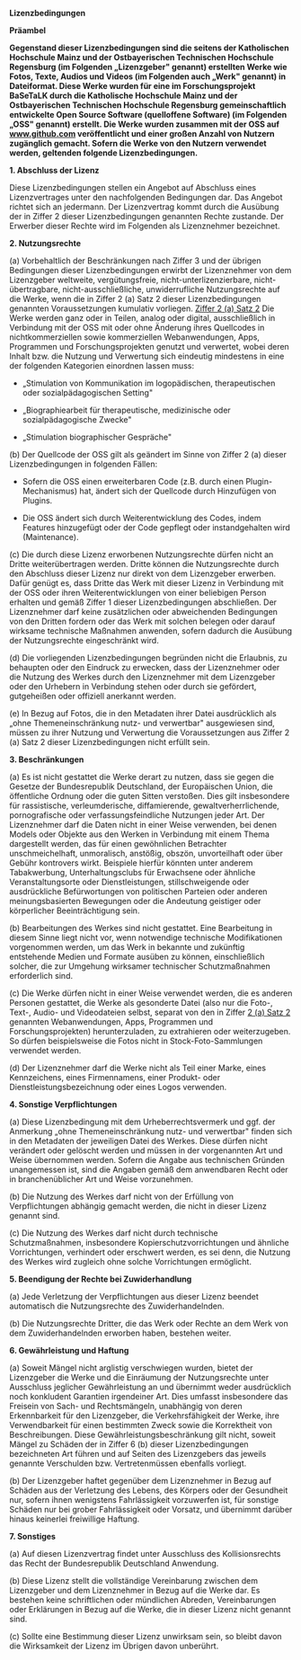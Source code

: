 **Lizenzbedingungen**

**Präambel**

**Gegenstand dieser Lizenzbedingungen sind die seitens der Katholischen Hochschule Mainz und der
Ostbayerischen Technischen Hochschule Regensburg
(im Folgenden „Lizenzgeber" genannt) erstellten Werke wie Fotos, Texte,
Audios und Videos (im Folgenden auch „Werk" genannt) in Dateiformat.
Diese Werke wurden für eine im Forschungsprojekt BaSeTaLK durch die
Katholische Hochschule Mainz und der Ostbayerischen Technischen
Hochschule Regensburg gemeinschaftlich entwickelte Open Source Software
(quelloffene Software) (im Folgenden „OSS" genannt) erstellt. Die Werke
wurden zusammen mit der OSS auf www.github.com veröffentlicht und
einer großen Anzahl von Nutzern zugänglich gemacht. Sofern die Werke von
den Nutzern verwendet werden, geltenden folgende Lizenzbedingungen.**

**1. Abschluss der Lizenz**

Diese Lizenzbedingungen stellen ein Angebot auf Abschluss eines
Lizenzvertrages unter den nachfolgenden Bedingungen dar. Das Angebot
richtet sich an jedermann. Der Lizenzvertrag kommt durch die Ausübung
der in Ziffer 2 dieser Lizenzbedingungen genannten Rechte zustande. Der
Erwerber dieser Rechte wird im Folgenden als Lizenznehmer bezeichnet.

**2. Nutzungsrechte**

\(a\) Vorbehaltlich der Beschränkungen nach Ziffer 3 und der übrigen
Bedingungen dieser Lizenzbedingungen erwirbt der Lizenznehmer von dem
Lizenzgeber weltweite, vergütungsfreie, nicht-unterlizenzierbare,
nicht-übertragbare, nicht-ausschließliche, unwiderrufliche
Nutzungsrechte auf die Werke, wenn die in Ziffer 2 (a) Satz 2 dieser
Lizenzbedingungen genannten Voraussetzungen kumulativ vorliegen. <u>Ziffer
2 (a) Satz 2</u> Die Werke werden ganz oder in Teilen, analog
oder digital, ausschließlich in Verbindung mit der OSS mit oder ohne
Änderung ihres Quellcodes in nichtkommerziellen sowie kommerziellen
Webanwendungen, Apps, Programmen und Forschungsprojekten genutzt und
verwertet, wobei deren Inhalt bzw. die Nutzung und Verwertung sich
eindeutig mindestens in eine der folgenden Kategorien einordnen lassen
muss:

- „Stimulation von Kommunikation im logopädischen, therapeutischen
  oder sozialpädagogischen Setting"

- „Biographiearbeit für therapeutische, medizinische oder
  sozialpädagogische Zwecke"

- „Stimulation biographischer Gespräche"

\(b\) Der Quellcode der OSS gilt als geändert im Sinne von Ziffer 2 (a)
dieser Lizenzbedingungen in folgenden Fällen:

- Sofern die OSS einen erweiterbaren Code (z.B. durch einen
  Plugin-Mechanismus) hat, ändert sich der Quellcode durch Hinzufügen
  von Plugins.

- Die OSS ändert sich durch Weiterentwicklung des Codes, indem
  Features hinzugefügt oder der Code gepflegt oder instandgehalten
  wird (Maintenance).

\(c\) Die durch diese Lizenz erworbenen Nutzungsrechte dürfen nicht an
Dritte weiterübertragen werden. Dritte können die Nutzungsrechte durch
den Abschluss dieser Lizenz nur direkt von dem Lizenzgeber erwerben.
Dafür genügt es, dass Dritte das Werk mit dieser Lizenz in Verbindung
mit der OSS oder ihren Weiterentwicklungen von einer beliebigen Person
erhalten und gemäß Ziffer 1 dieser Lizenzbedingungen abschließen. Der
Lizenznehmer darf keine zusätzlichen oder abweichenden Bedingungen von
den Dritten fordern oder das Werk mit solchen belegen oder darauf
wirksame technische Maßnahmen anwenden, sofern dadurch die Ausübung der
Nutzungsrechte eingeschränkt wird.

\(d\) Die vorliegenden Lizenzbedingungen begründen nicht die Erlaubnis,
zu behaupten oder den Eindruck zu erwecken, dass der Lizenznehmer oder
die Nutzung des Werkes durch den Lizenznehmer mit dem Lizenzgeber oder
den Urhebern in Verbindung stehen oder durch sie gefördert, gutgeheißen
oder offiziell anerkannt werden.

\(e\) In Bezug auf Fotos, die in den Metadaten ihrer Datei ausdrücklich
als „ohne Themeneinschränkung nutz- und verwertbar" ausgewiesen sind,
müssen zu ihrer Nutzung und Verwertung die Voraussetzungen aus Ziffer 2
(a) Satz 2 dieser Lizenzbedingungen nicht erfüllt sein.

**3. Beschränkungen**

\(a\) Es ist nicht gestattet die Werke derart zu nutzen, dass sie gegen
die Gesetze der Bundesrepublik Deutschland, der Europäischen Union, die
öffentliche Ordnung oder die guten Sitten verstoßen. Dies gilt
insbesondere für rassistische, verleumderische, diffamierende,
gewaltverherrlichende, pornografische oder verfassungsfeindliche
Nutzungen jeder Art. Der Lizenznehmer darf die Daten nicht in einer
Weise verwenden, bei denen Models oder Objekte aus den Werken in
Verbindung mit einem Thema dargestellt werden, das für einen
gewöhnlichen Betrachter unschmeichelhaft, unmoralisch, anstößig, obszön,
unvorteilhaft oder über Gebühr kontrovers wirkt. Beispiele hierfür
könnten unter anderem Tabakwerbung, Unterhaltungsclubs für Erwachsene
oder ähnliche Veranstaltungsorte oder Dienstleistungen, stillschweigende
oder ausdrückliche Befürwortungen von politischen Parteien oder anderen
meinungsbasierten Bewegungen oder die Andeutung geistiger oder
körperlicher Beeinträchtigung sein.

\(b\) Bearbeitungen des Werkes sind nicht gestattet. Eine Bearbeitung in
diesem Sinne liegt nicht vor, wenn notwendige technische Modifikationen
vorgenommen werden, um das Werk in bekannte und zukünftig entstehende
Medien und Formate ausüben zu können, einschließlich solcher, die zur
Umgehung wirksamer technischer Schutzmaßnahmen erforderlich sind.

\(c\) Die Werke dürfen nicht in einer Weise verwendet werden, die es
anderen Personen gestattet, die Werke als gesonderte Datei (also nur die
Foto-, Text-, Audio- und Videodateien selbst, separat von den in Ziffer
<u>2 (a) Satz 2</u> genannten Webanwendungen, Apps, Programmen
und Forschungsprojekten) herunterzuladen, zu extrahieren oder
weiterzugeben. So dürfen beispielsweise die Fotos nicht in
Stock-Foto-Sammlungen verwendet werden.

\(d\) Der Lizenznehmer darf die Werke nicht als Teil einer Marke, eines
Kennzeichens, eines Firmennamens, einer Produkt- oder
Dienstleistungsbezeichnung oder eines Logos verwenden.

**4. Sonstige Verpflichtungen**

\(a\) Diese Lizenzbedingung mit dem Urheberrechtsvermerk und ggf. der
Anmerkung „ohne Themeneinschränkung nutz- und verwertbar" finden sich in
den Metadaten der jeweiligen Datei des Werkes. Diese dürfen nicht
verändert oder gelöscht werden und müssen in der vorgenannten Art und
Weise übernommen werden. Sofern die Angabe aus technischen Gründen
unangemessen ist, sind die Angaben gemäß dem anwendbaren Recht oder in
branchenüblicher Art und Weise vorzunehmen.

\(b\) Die Nutzung des Werkes darf nicht von der Erfüllung von
Verpflichtungen abhängig gemacht werden, die nicht in dieser Lizenz
genannt sind.

\(c\) Die Nutzung des Werkes darf nicht durch technische
Schutzmaßnahmen, insbesondere Kopierschutzvorrichtungen und ähnliche
Vorrichtungen, verhindert oder erschwert werden, es sei denn, die
Nutzung des Werkes wird zugleich ohne solche Vorrichtungen ermöglicht.

**5. Beendigung der Rechte bei Zuwiderhandlung**

\(a\) Jede Verletzung der Verpflichtungen aus dieser Lizenz beendet
automatisch die Nutzungsrechte des Zuwiderhandelnden.

\(b\) Die Nutzungsrechte Dritter, die das Werk oder Rechte an dem Werk
von dem Zuwiderhandelnden erworben haben, bestehen weiter.

**6. Gewährleistung und Haftung**

\(a\) Soweit Mängel nicht arglistig verschwiegen wurden, bietet der
Lizenzgeber die Werke und die Einräumung der Nutzungsrechte unter
Ausschluss jeglicher Gewährleistung an und übernimmt weder ausdrücklich
noch konkludent Garantien irgendeiner Art. Dies umfasst insbesondere das
Freisein von Sach- und Rechtsmängeln, unabhängig von deren Erkennbarkeit
für den Lizenzgeber, die Verkehrsfähigkeit der Werke, ihre
Verwendbarkeit für einen bestimmten Zweck sowie die Korrektheit von
Beschreibungen. Diese Gewährleistungsbeschränkung gilt nicht, soweit
Mängel zu Schäden der in Ziffer 6 (b) dieser Lizenzbedingungen
bezeichneten Art führen und auf Seiten des Lizenzgebers das jeweils
genannte Verschulden bzw. Vertretenmüssen ebenfalls vorliegt.

\(b\) Der Lizenzgeber haftet gegenüber dem Lizenznehmer in Bezug auf
Schäden aus der Verletzung des Lebens, des Körpers oder der Gesundheit
nur, sofern ihnen wenigstens Fahrlässigkeit vorzuwerfen ist, für
sonstige Schäden nur bei grober Fahrlässigkeit oder Vorsatz, und
übernimmt darüber hinaus keinerlei freiwillige Haftung.

**7. Sonstiges**

\(a\) Auf diesen Lizenzvertrag findet unter Ausschluss des
Kollisionsrechts das Recht der Bundesrepublik Deutschland Anwendung.

\(b\) Diese Lizenz stellt die vollständige Vereinbarung zwischen dem
Lizenzgeber und dem Lizenznehmer in Bezug auf die Werke dar. Es bestehen
keine schriftlichen oder mündlichen Abreden, Vereinbarungen oder
Erklärungen in Bezug auf die Werke, die in dieser Lizenz nicht genannt
sind.

\(c\) Sollte eine Bestimmung dieser Lizenz unwirksam sein, so bleibt
davon die Wirksamkeit der Lizenz im Übrigen davon unberührt.
